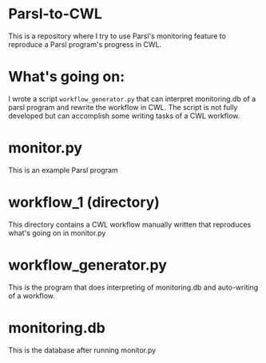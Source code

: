 # Parsl-to-CWL
This is a repository where I try to use Parsl's monitoring feature to reproduce a Parsl program's progress in CWL.

# What's going on:
I wrote a script `workflow_generator.py` that can interpret monitoring.db of a parsl program and rewrite the workflow in CWL. 
The script is not fully developed but can accomplish some writing tasks of a CWL workflow.

# monitor.py
This is an example Parsl program

# workflow_1 (directory)
This directory contains a CWL workflow manually written that reproduces what's going on in monitor.py

# workflow_generator.py
This is the program that does interpreting of monitoring.db and auto-writing of a workflow.

# monitoring.db
This is the database after running monitor.py

